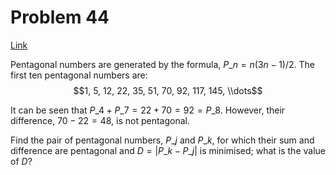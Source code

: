 # Problem 44

[Link](https://projecteuler.net/problem=44)

Pentagonal numbers are generated by the formula, $P\_n=n(3n-1)/2$. The first ten pentagonal numbers are: $$1, 5, 12, 22, 35, 51, 70, 92, 117, 145, \\dots$$

It can be seen that $P\_4 + P\_7 = 22 + 70 = 92 = P\_8$. However, their difference, $70 - 22 = 48$, is not pentagonal.

Find the pair of pentagonal numbers, $P\_j$ and $P\_k$, for which their sum and difference are pentagonal and $D = |P\_k - P\_j|$ is minimised; what is the value of $D$?
